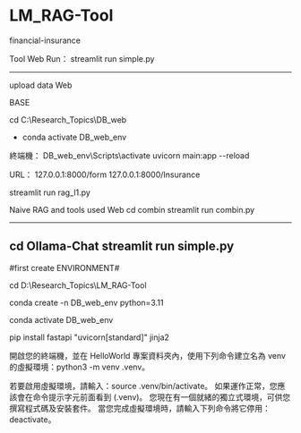 # LM_RAG-Tool
 financial-insurance

Tool Web
Run：
streamlit run simple.py

---------
upload data Web

BASE

cd C:\Research_Topics\DB_web

- conda activate DB_web_env

終端機：
DB_web_env\Scripts\activate
uvicorn main:app --reload

URL：
127.0.0.1:8000/form
127.0.0.1:8000/Insurance

streamlit run rag_l1.py

Naive RAG and tools used Web
cd combin 
streamlit run combin.py

---

cd Ollama-Chat
streamlit run simple.py
--------------------------------------------
#first create ENVIRONMENT#


cd D:\Research_Topics\LM_RAG-Tool

conda create -n DB_web_env python=3.11

conda activate DB_web_env

pip install fastapi "uvicorn[standard]" jinja2


開啟您的終端機，並在 HelloWorld 專案資料夾內，使用下列命令建立名為 venv 的虛擬環境：python3 -m venv .venv。

若要啟用虛擬環境，請輸入：source .venv/bin/activate。 如果運作正常，您應該會在命令提示字元前面看到 (.venv)。 您現在有一個就緒的獨立式環境，可供您撰寫程式碼及安裝套件。 當您完成虛擬環境時，請輸入下列命令將它停用：deactivate。